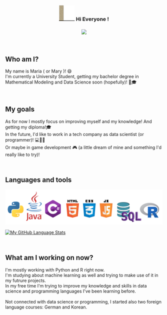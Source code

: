 <h3 align="center"> <img src="https://github.com/malasie/malasie/blob/main/hi.gif" width="50px">    Hi Everyone !  </h3>
<h3 align="center"> <img src="https://capsule-render.vercel.app/api?type=rect&color=gradient&height=2"> </h3></br>
<h2> Who am I? </h2>
<p> My name is Maria ( or Mary )! 😄 </br>
I'm currently a University Student, getting my bachelor degree in Mathematical Modeling and Data Science soon (hopefully)!  💪🎓</p>
</br>
<h2> My goals </h2>
<p> As for now I mostly focus on improving myself and my knowledge! And getting my diploma!🎓</br>
In the future, I'd like to work in a tech company as data scientist (or programmer)! 💻👩‍💻</br>
Or maybe in game development 🎮 (a little dream of mine and something I'd really like to try)! </p>
  </br>
  <h2> Languages and tools </h2>
  <img src="https://github.com/malasie/malasie/blob/main/language.png" width="700px"> 

[![My GitHub Language Stats](https://github-readme-stats.vercel.app/api/top-langs/?username=malasie&langs_count=6&theme=tokyonight&layout=compact)]()

</br>
<h2> What am I working on now? </h2>
<p> I'm mostly working with Python and R right now. </br>
I'm studying about machine learning as well and trying to make use of it in my futrure projects. </br>
In my free time I'm trying to improve my knowledge and skills in data science and programming languages I've been learning before.</br>
</br>
Not connected with data science or programming, I started also two foreign language courses: German and Korean.  </p>
  
  
<!--
**malasie/malasie** is a ✨ _special_ ✨ repository because its `README.md` (this file) appears on your GitHub profile.

Here are some ideas to get you started:

- 🔭 I’m currently working on ...
- 🌱 I’m currently learning ...
- 👯 I’m looking to collaborate on ...
- 🤔 I’m looking for help with ...
- 💬 Ask me about ...
- 📫 How to reach me: ...
- 😄 Pronouns: ...
- ⚡ Fun fact: ...
-->
